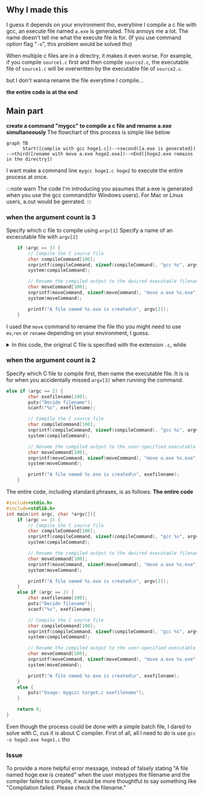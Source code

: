 ## Why I made this
I guess it depends on your environment tho, everytime I compile a c file with gcc, an execute file named ```a.exe``` is generated. This annoys me a lot. The name doesn't tell me what the execute file is for.
(If you use command option flag "```-o```", this problem would be solved tho)

When multiple c files are in a directry, it makes it even worse. For example, if you compile ```source1.c``` first and then compile ```source2.c```, the executable file of ```source1.c``` will be overwritten by the executable file of ```source2.c```.

but I don't wanna rename the file everytime I compile...

<b>the entire code is at the end</b>


## Main part
<b>create a command "mygcc" to compile a c file and rename a.exe simultaneously </b>
The flowchart of this process is simple like below

```mermaid
graph TB
      Start([complie with gcc hoge1.c])-->second([a.exe is generated])
-->third([rename with move a.exe hoge2.exe])-->End([hoge2.exe remains in the directry])
```
I want make a command line ```mygcc hoge1.c hoge2``` to execute the entire process at once.

:::note warn
The code I'm introducing you assumes that a.exe is generated when you use the gcc command(for Windows users).
For Mac or Linux users, a.out would be genrated.
:::

### when the argument count is 3

Specify which c file to compile using ```argv[1]```
Specify a name of an excecutable file with ```argv[2]```
```c
    if (argc == 3) {
        // Compile the C source file
        char compileCommand[100];
        snprintf(compileCommand, sizeof(compileCommand), "gcc %s", argv[1]);
        system(compileCommand);

        // Rename the compiled output to the desired executable filename
        char moveCommand[100];
        snprintf(moveCommand, sizeof(moveCommand), "move a.exe %s.exe", argv[2]);
        system(moveCommand);

        printf("A file named %s.exe is created\n", argv[2]);
    }

```

I used the ```move``` command to rename the file tho you might need to use ```mv```,```ren``` or ```rename``` depending on your environment, I guess. 

<details><summary>In this code, the original C file is specified with the extension <code>.c</code>, while </summary> the executable file is specified only up to <code>.exe</code>. This is to specify multiple C files using wildcards like <code>ho*.c</code>, and to avoid potential errors when there are files with similar names but different extensions in the same directory, such as "hoge1.c" and "hoge1.html"</details>


### when the argument count is 2
Specify which C file to compile first, then name the executable file. 
It is is for when you accidentally missed ```argv[3]``` when running the command.
```c
else if (argc == 2) {
        char exefilename[100];
        puts("Decide filename");
        scanf("%s", exefilename);

        // Compile the C source file
        char compileCommand[100];
        snprintf(compileCommand, sizeof(compileCommand), "gcc %s", argv[1]);
        system(compileCommand);

        // Rename the compiled output to the user-specified executable filename
        char moveCommand[100];
        snprintf(moveCommand, sizeof(moveCommand), "move a.exe %s.exe", exefilename);
        system(moveCommand);

        printf("A file named %s.exe is created\n", exefilename);
    }

```
The entire code, including standard phrases, is as follows:
<b>The entire code</b>

```mygcc.c
#include<stdio.h>
#include<stdlib.h>
int main(int argc, char *argv[]){
    if (argc == 3) {
        // Compile the C source file
        char compileCommand[100];
        snprintf(compileCommand, sizeof(compileCommand), "gcc %s", argv[1]);
        system(compileCommand);

        // Rename the compiled output to the desired executable filename
        char moveCommand[100];
        snprintf(moveCommand, sizeof(moveCommand), "move a.exe %s.exe", argv[2]);
        system(moveCommand);

        printf("A file named %s.exe is created\n", argv[2]);
    }
    else if (argc == 2) {
        char exefilename[100];
        puts("Decide filename");
        scanf("%s", exefilename);

        // Compile the C source file
        char compileCommand[100];
        snprintf(compileCommand, sizeof(compileCommand), "gcc %s", argv[1]);
        system(compileCommand);

        // Rename the compiled output to the user-specified executable filename
        char moveCommand[100];
        snprintf(moveCommand, sizeof(moveCommand), "move a.exe %s.exe", exefilename);
        system(moveCommand);

        printf("A file named %s.exe is created\n", exefilename);
    }
    else {
        puts("Usage: mygccc target.c exefilename");
    }

    return 0;
}

```

Even though the process could be done with a simple batch file, I dared to solve with C, cus it is about C compiler. First of all, all I need to do is use ```gcc -o hoge2.exe hoge1.c``` tho

### Issue

To provide a more helpful error message, instead of falsely stating "A file named hoge.exe is created" when the user mistypes the filename and the compiler failed to compile, it would be more thoughtful to say something like "Compilation failed. Please check the filename."

